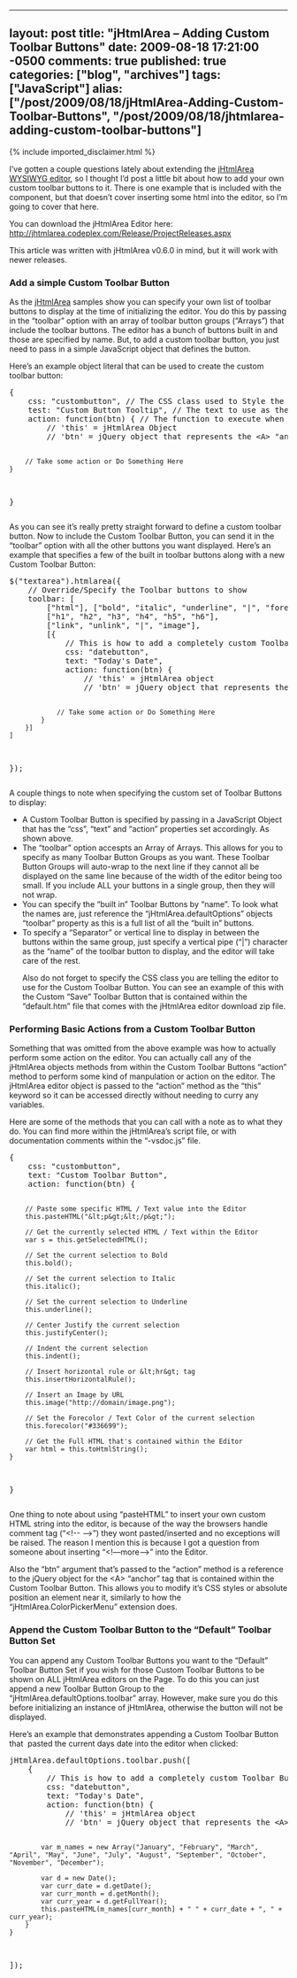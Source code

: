   ---
  layout: post
  title: "jHtmlArea – Adding Custom Toolbar Buttons"
  date: 2009-08-18 17:21:00 -0500
  comments: true
  published: true
  categories: ["blog", "archives"]
  tags: ["JavaScript"]
  alias: ["/post/2009/08/18/jHtmlArea-Adding-Custom-Toolbar-Buttons", "/post/2009/08/18/jhtmlarea-adding-custom-toolbar-buttons"]
  ---
<!-- more -->
{% include imported_disclaimer.html %}
<p>I&rsquo;ve gotten a couple questions lately about extending the <a href="http://jhtmlarea.codeplex.com/" target="_blank">jHtmlArea WYSIWYG editor</a>, so I thought I&rsquo;d post a little bit about how to add your own custom toolbar buttons to it. There is one example that is included with the component, but that doesn&rsquo;t cover inserting some html into the editor, so I&rsquo;m going to cover that here.</p>
<p>You can download the jHtmlArea Editor here: <a title="http://jhtmlarea.codeplex.com/Release/ProjectReleases.aspx" href="http://jhtmlarea.codeplex.com/Release/ProjectReleases.aspx">http://jhtmlarea.codeplex.com/Release/ProjectReleases.aspx</a></p>
<p>This article was written with jHtmlArea v0.6.0 in mind, but it will work with newer releases.</p>
<h3>Add a simple Custom Toolbar Button</h3>
<p>As the <a href="http://jhtmlarea.codeplex.com/" target="_blank">jHtmlArea</a> samples show you can specify your own list of toolbar buttons to display at the time of initializing the editor. You do this by passing in the &ldquo;toolbar&rdquo; option with an array of toolbar button groups (&ldquo;Arrays&rdquo;) that include the toolbar buttons. The editor has a bunch of buttons built in and those are specified by name. But, to add a custom toolbar button, you just need to pass in a simple JavaScript object that defines the button.</p>
<p>Here&rsquo;s an example object literal that can be used to create the custom toolbar button:</p>
<pre class="brush: js; first-line: 1; tab-size: 4; toolbar: false; ">{
    css: "custombutton", // The CSS class used to Style the &lt;A&gt; tag of the Toolbar Button
    test: "Custom Button Tooltip", // The text to use as the &lt;A&gt; tags "Alt" attribute, or tooltip
    action: function(btn) { // The function to execute when the Toolbar Button is Clicked
        // 'this' = jHtmlArea Object
        // 'btn' = jQuery object that represents the &lt;A&gt; "anchor" tag for the Toolbar Button

        // Take some action or Do Something Here
    }
}</pre>
<p>As you can see it&rsquo;s really pretty straight forward to define a custom toolbar button. Now to include the Custom Toolbar Button, you can send it in the &ldquo;toolbar&rdquo; option with all the other buttons you want displayed. Here&rsquo;s an example that specifies a few of the built in toolbar buttons along with a new Custom Toolbar Button:</p>
<pre class="brush: js; first-line: 1; tab-size: 4; toolbar: false; ">$("textarea").htmlarea({
    // Override/Specify the Toolbar buttons to show
    toolbar: [
        ["html"], ["bold", "italic", "underline", "|", "forecolor"],
        ["h1", "h2", "h3", "h4", "h5", "h6"],
        ["link", "unlink", "|", "image"],
        [{
            // This is how to add a completely custom Toolbar Button
            css: "datebutton",
            text: "Today's Date",
            action: function(btn) {
                // 'this' = jHtmlArea object
                // 'btn' = jQuery object that represents the &lt;A&gt; "anchor" tag for the Toolbar Button

                // Take some action or Do Something Here
            }
        }]
    ]
});</pre>
<p>A couple things to note when specifying the custom set of Toolbar Buttons to display:</p>
<ul>
<li>A Custom Toolbar Button is specified by passing in a JavaScript Object that has the &ldquo;css&rdquo;, &ldquo;text&rdquo; and &ldquo;action&rdquo; properties set accordingly. As shown above.</li>
<li>The &ldquo;toolbar&rdquo; option accespts an Array of Arrays. This allows for you to specify as many Toolbar Button Groups as you want. These Toolbar Button Groups will auto-wrap to the next line if they cannot all be displayed on the same line because of the width of the editor being too small. If you include ALL your buttons in a single group, then they will not wrap.</li>
<li>You can specify the &ldquo;built in&rdquo; Toolbar Buttons by &ldquo;name&rdquo;. To look what the names are, just reference the &ldquo;jHtmlArea.defaultOptions&rdquo; objects &ldquo;toolbar&rdquo; property as this is a full list of all the &ldquo;built in&rdquo; buttons.</li>
<li>To specify a &ldquo;Separator&rdquo; or vertical line to display in between the buttons within the same group, just specify a vertical pipe (&ldquo;|&rdquo;) character as the &ldquo;name&rdquo; of the toolbar button to display, and the editor will take care of the rest.</li>
</ul>
<ul>Also do not forget to specify the CSS class you are telling the editor to use for the Custom Toolbar Button. You can see an example of this with the Custom &ldquo;Save&rdquo; Toolbar Button that is contained within the &ldquo;default.htm&rdquo; file that comes with the jHtmlArea editor download zip file.</ul>
<h3>Performing Basic Actions from a Custom Toolbar Button</h3>
<p>Something that was omitted from the above example was how to actually perform some action on the editor. You can actually call any of the jHtmlArea objects methods from within the Custom Toolbar Buttons &ldquo;action&rdquo; method to perform some kind of manpulation or action on the editor. The jHtmlArea editor object is passed to the &ldquo;action&rdquo; method as the &ldquo;this&rdquo; keyword so it can be accessed directly without needing to curry any variables.</p>
<p>Here are some of the methods that you can call with a note as to what they do. You can find more within the jHtmlArea&rsquo;s script file, or with documentation comments within the &ldquo;-vsdoc.js&rdquo; file.</p>
<pre class="brush: js; first-line: 1; tab-size: 4; toolbar: false; ">{
    css: "custombutton",
    text: "Custom Toolbar Button",
    action: function(btn) {

        // Paste some specific HTML / Text value into the Editor
        this.pasteHTML("&lt;p&gt;&lt;/p&gt;");

        // Get the currently selected HTML / Text within the Editor
        var s = this.getSelectedHTML();

        // Set the current selection to Bold
        this.bold();

        // Set the current selection to Italic
        this.italic();

        // Set the current selection to Underline
        this.underline();

        // Center Justify the current selection
        this.justifyCenter();

        // Indent the current selection
        this.indent();

        // Insert horizontal rule or &lt;hr&gt; tag
        this.insertHorizontalRule();

        // Insert an Image by URL
        this.image("http://domain/image.png");

        // Set the Forecolor / Text Color of the current selection
        this.forecolor("#336699");

        // Get the Full HTML that's contained within the Editor
        var html = this.toHtmlString();
    }
}</pre>
<p>One thing to note about using &ldquo;pasteHTML&rdquo; to insert your own custom HTML string into the editor, is because of the way the browsers handle comment tag (&ldquo;&lt;!-- --&gt;&rdquo;) they wont pasted/inserted and no exceptions will be raised. The reason I mention this is because I got a question from someone about inserting &ldquo;&lt;!&mdash;more&mdash;&gt;&rdquo; into the Editor.</p>
<p>Also the &ldquo;btn&rdquo; argument that&rsquo;s passed to the &ldquo;action&rdquo; method is a reference to the jQuery object for the &lt;A&gt; &ldquo;anchor&rdquo; tag that is contained within the Custom Toolbar Button. This allows you to modify it&rsquo;s CSS styles or absolute position an element near it, similarly to how the &ldquo;jHtmlArea.ColorPickerMenu&rdquo; extension does.</p>
<h3>Append the Custom Toolbar Button to the &ldquo;Default&rdquo; Toolbar Button Set</h3>
<p>You can append any Custom Toolbar Buttons you want to the &ldquo;Default&rdquo; Toolbar Button Set if you wish for those Custom Toolbar Buttons to be shown on ALL jHtmlArea editors on the Page. To do this you can just append a new Toolbar Button Group to the &ldquo;jHtmlArea.defaultOptions.toolbar&rdquo; array. However, make sure you do this before initializing an instance of jHtmlArea, otherwise the button will not be displayed.</p>
<p>Here&rsquo;s an example that demonstrates appending a Custom Toolbar Button that&nbsp; pasted the current days date into the editor when clicked:</p>
<pre class="brush: js; first-line: 1; tab-size: 4; toolbar: false; ">jHtmlArea.defaultOptions.toolbar.push([
    {
        // This is how to add a completely custom Toolbar Button
        css: "datebutton",
        text: "Today's Date",
        action: function(btn) {
            // 'this' = jHtmlArea object
            // 'btn' = jQuery object that represents the &lt;A&gt; "anchor" tag for the Toolbar Button

            var m_names = new Array("January", "February", "March", "April", "May", "June", "July", "August", "September", "October", "November", "December");

            var d = new Date();
            var curr_date = d.getDate();
            var curr_month = d.getMonth();
            var curr_year = d.getFullYear();
            this.pasteHTML(m_names[curr_month] + " " + curr_date + ", " + curr_year);
        }
    }
]);</pre>
